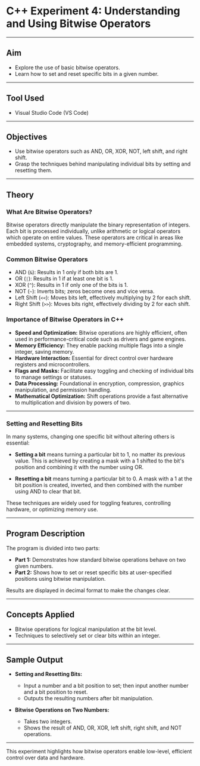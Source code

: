 
# C++ Experiment 4: Understanding and Using Bitwise Operators

---

## Aim

- Explore the use of basic bitwise operators.
- Learn how to set and reset specific bits in a given number.

---

## Tool Used

- Visual Studio Code (VS Code)

---

## Objectives

- Use bitwise operators such as AND, OR, XOR, NOT, left shift, and right shift.
- Grasp the techniques behind manipulating individual bits by setting and resetting them.

---

## Theory

### What Are Bitwise Operators?

Bitwise operators directly manipulate the binary representation of integers. Each bit is processed individually, unlike arithmetic or logical operators which operate on entire values. These operators are critical in areas like embedded systems, cryptography, and memory-efficient programming.

### Common Bitwise Operators

- AND (`&`): Results in 1 only if both bits are 1.
- OR (`|`): Results in 1 if at least one bit is 1.
- XOR (`^`): Results in 1 if only one of the bits is 1.
- NOT (`~`): Inverts bits; zeros become ones and vice versa.
- Left Shift (`<<`): Moves bits left, effectively multiplying by 2 for each shift.
- Right Shift (`>>`): Moves bits right, effectively dividing by 2 for each shift.

### Importance of Bitwise Operators in C++

- **Speed and Optimization:** Bitwise operations are highly efficient, often used in performance-critical code such as drivers and game engines.
- **Memory Efficiency:** They enable packing multiple flags into a single integer, saving memory.
- **Hardware Interaction:** Essential for direct control over hardware registers and microcontrollers.
- **Flags and Masks:** Facilitate easy toggling and checking of individual bits to manage settings or statuses.
- **Data Processing:** Foundational in encryption, compression, graphics manipulation, and permission handling.
- **Mathematical Optimization:** Shift operations provide a fast alternative to multiplication and division by powers of two.

---

### Setting and Resetting Bits

In many systems, changing one specific bit without altering others is essential:

- **Setting a bit** means turning a particular bit to 1, no matter its previous value. This is achieved by creating a mask with a 1 shifted to the bit's position and combining it with the number using OR.
  
- **Resetting a bit** means turning a particular bit to 0. A mask with a 1 at the bit position is created, inverted, and then combined with the number using AND to clear that bit.

These techniques are widely used for toggling features, controlling hardware, or optimizing memory use.

---

## Program Description

The program is divided into two parts:

- **Part 1:** Demonstrates how standard bitwise operations behave on two given numbers.
- **Part 2:** Shows how to set or reset specific bits at user-specified positions using bitwise manipulation.

Results are displayed in decimal format to make the changes clear.

---

## Concepts Applied

- Bitwise operations for logical manipulation at the bit level.
- Techniques to selectively set or clear bits within an integer.

---

## Sample Output

- **Setting and Resetting Bits:**
  - Input a number and a bit position to set; then input another number and a bit position to reset.
  - Outputs the resulting numbers after bit manipulation.

- **Bitwise Operations on Two Numbers:**
  - Takes two integers.
  - Shows the result of AND, OR, XOR, left shift, right shift, and NOT operations.

---

This experiment highlights how bitwise operators enable low-level, efficient control over data and hardware.
